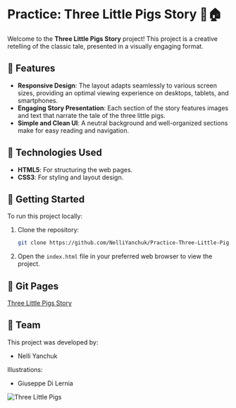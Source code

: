 ﻿# Practice: Three Little Pigs Story 🐷🏠

Welcome to the **Three Little Pigs Story** project! This project is a creative retelling of the classic tale, presented in a visually engaging format.

## 🌟 Features

- **Responsive Design**: The layout adapts seamlessly to various screen sizes, providing an optimal viewing experience on desktops, tablets, and smartphones.
- **Engaging Story Presentation**: Each section of the story features images and text that narrate the tale of the three little pigs.
- **Simple and Clean UI**: A neutral background and well-organized sections make for easy reading and navigation.

## 🎨 Technologies Used

- **HTML5**: For structuring the web pages.
- **CSS3**: For styling and layout design.

## 🚀 Getting Started

To run this project locally:

1. Clone the repository:
    ```bash
    git clone https://github.com/NelliYanchuk/Practice-Three-Little-Pigs.git
    ```
2. Open the `index.html` file in your preferred web browser to view the project.

## 📸 Git Pages

[Three Little Pigs Story](https://nelliyanchuk.github.io/Practice-Three-Little-Pigs/)

## 👥 Team

This project was developed by:
- Nelli Yanchuk

Illustrations:
- Giuseppe Di Lernia

![Three Little Pigs](https://i.ibb.co/xJm2xWR/Three-Little-Pigs-screenshot.png)
